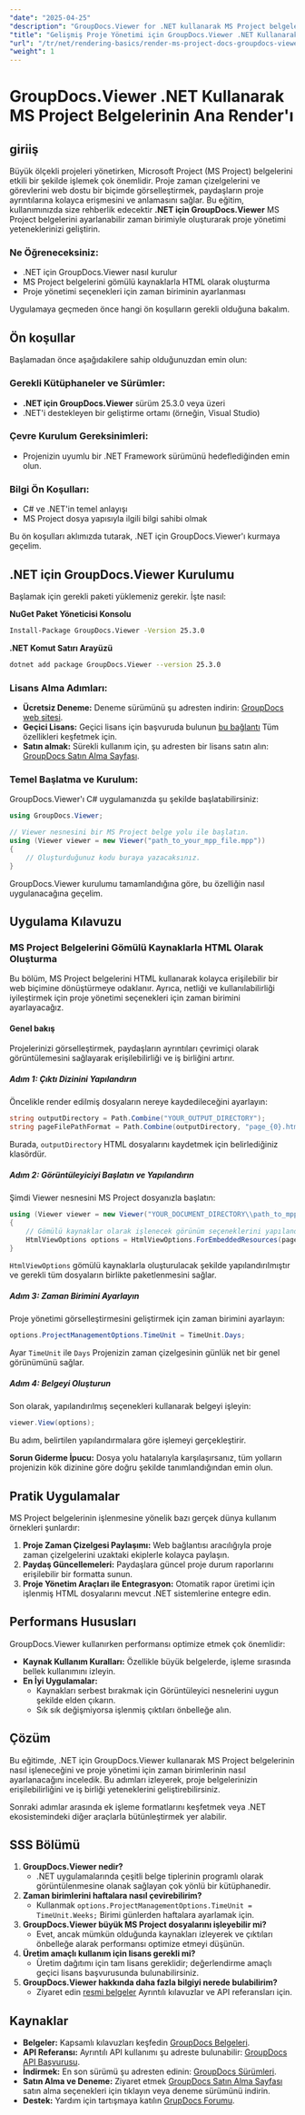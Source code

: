 ```yaml
---
"date": "2025-04-25"
"description": "GroupDocs.Viewer for .NET kullanarak MS Project belgelerini nasıl işleyeceğiniz hakkında bilgi edinin ve özelleştirilebilir zaman birimleriyle proje yönetimini geliştirin. Bu adım adım kılavuzu izleyin."
"title": "Gelişmiş Proje Yönetimi için GroupDocs.Viewer .NET Kullanarak MS Project Belgelerini Oluşturun"
"url": "/tr/net/rendering-basics/render-ms-project-docs-groupdocs-viewer-net/"
"weight": 1
---
```


# GroupDocs.Viewer .NET Kullanarak MS Project Belgelerinin Ana Render'ı

## giriiş

Büyük ölçekli projeleri yönetirken, Microsoft Project (MS Project) belgelerini etkili bir şekilde işlemek çok önemlidir. Proje zaman çizelgelerini ve görevlerini web dostu bir biçimde görselleştirmek, paydaşların proje ayrıntılarına kolayca erişmesini ve anlamasını sağlar. Bu eğitim, kullanımınızda size rehberlik edecektir **.NET için GroupDocs.Viewer** MS Project belgelerini ayarlanabilir zaman birimiyle oluşturarak proje yönetimi yeteneklerinizi geliştirin.

### Ne Öğreneceksiniz:
- .NET için GroupDocs.Viewer nasıl kurulur
- MS Project belgelerini gömülü kaynaklarla HTML olarak oluşturma
- Proje yönetimi seçenekleri için zaman biriminin ayarlanması

Uygulamaya geçmeden önce hangi ön koşulların gerekli olduğuna bakalım.

## Ön koşullar

Başlamadan önce aşağıdakilere sahip olduğunuzdan emin olun:

### Gerekli Kütüphaneler ve Sürümler:
- **.NET için GroupDocs.Viewer** sürüm 25.3.0 veya üzeri
- .NET'i destekleyen bir geliştirme ortamı (örneğin, Visual Studio)

### Çevre Kurulum Gereksinimleri:
- Projenizin uyumlu bir .NET Framework sürümünü hedeflediğinden emin olun.

### Bilgi Ön Koşulları:
- C# ve .NET'in temel anlayışı
- MS Project dosya yapısıyla ilgili bilgi sahibi olmak

Bu ön koşulları aklımızda tutarak, .NET için GroupDocs.Viewer'ı kurmaya geçelim.

## .NET için GroupDocs.Viewer Kurulumu

Başlamak için gerekli paketi yüklemeniz gerekir. İşte nasıl:

**NuGet Paket Yöneticisi Konsolu**
```bash
Install-Package GroupDocs.Viewer -Version 25.3.0
```

**.NET Komut Satırı Arayüzü**
```bash
dotnet add package GroupDocs.Viewer --version 25.3.0
```

### Lisans Alma Adımları:
- **Ücretsiz Deneme:** Deneme sürümünü şu adresten indirin: [GroupDocs web sitesi](https://releases.groupdocs.com/viewer/net/).
- **Geçici Lisans:** Geçici lisans için başvuruda bulunun [bu bağlantı](https://purchase.groupdocs.com/temporary-license/) Tüm özellikleri keşfetmek için.
- **Satın almak:** Sürekli kullanım için, şu adresten bir lisans satın alın: [GroupDocs Satın Alma Sayfası](https://purchase.groupdocs.com/buy).

### Temel Başlatma ve Kurulum:
GroupDocs.Viewer'ı C# uygulamanızda şu şekilde başlatabilirsiniz:

```csharp
using GroupDocs.Viewer;

// Viewer nesnesini bir MS Project belge yolu ile başlatın.
using (Viewer viewer = new Viewer("path_to_your_mpp_file.mpp"))
{
    // Oluşturduğunuz kodu buraya yazacaksınız.
}
```

GroupDocs.Viewer kurulumu tamamlandığına göre, bu özelliğin nasıl uygulanacağına geçelim.

## Uygulama Kılavuzu

### MS Project Belgelerini Gömülü Kaynaklarla HTML Olarak Oluşturma

Bu bölüm, MS Project belgelerini HTML kullanarak kolayca erişilebilir bir web biçimine dönüştürmeye odaklanır. Ayrıca, netliği ve kullanılabilirliği iyileştirmek için proje yönetimi seçenekleri için zaman birimini ayarlayacağız.

#### Genel bakış
Projelerinizi görselleştirmek, paydaşların ayrıntıları çevrimiçi olarak görüntülemesini sağlayarak erişilebilirliği ve iş birliğini artırır.

##### Adım 1: Çıktı Dizinini Yapılandırın
Öncelikle render edilmiş dosyaların nereye kaydedileceğini ayarlayın:

```csharp
string outputDirectory = Path.Combine("YOUR_OUTPUT_DIRECTORY");
string pageFilePathFormat = Path.Combine(outputDirectory, "page_{0}.html");
```
Burada, `outputDirectory` HTML dosyalarını kaydetmek için belirlediğiniz klasördür.

##### Adım 2: Görüntüleyiciyi Başlatın ve Yapılandırın

Şimdi Viewer nesnesini MS Project dosyanızla başlatın:

```csharp
using (Viewer viewer = new Viewer("YOUR_DOCUMENT_DIRECTORY\\path_to_mpp_file.mpp"))
{
    // Gömülü kaynaklar olarak işlenecek görünüm seçeneklerini yapılandırın.
    HtmlViewOptions options = HtmlViewOptions.ForEmbeddedResources(pageFilePathFormat);
}
```
`HtmlViewOptions` gömülü kaynaklarla oluşturulacak şekilde yapılandırılmıştır ve gerekli tüm dosyaların birlikte paketlenmesini sağlar.

##### Adım 3: Zaman Birimini Ayarlayın
Proje yönetimi görselleştirmesini geliştirmek için zaman birimini ayarlayın:

```csharp
options.ProjectManagementOptions.TimeUnit = TimeUnit.Days;
```
Ayar `TimeUnit` ile `Days` Projenizin zaman çizelgesinin günlük net bir genel görünümünü sağlar.

##### Adım 4: Belgeyi Oluşturun
Son olarak, yapılandırılmış seçenekleri kullanarak belgeyi işleyin:

```csharp
viewer.View(options);
```
Bu adım, belirtilen yapılandırmalara göre işlemeyi gerçekleştirir. 

**Sorun Giderme İpucu:** Dosya yolu hatalarıyla karşılaşırsanız, tüm yolların projenizin kök dizinine göre doğru şekilde tanımlandığından emin olun.

## Pratik Uygulamalar

MS Project belgelerinin işlenmesine yönelik bazı gerçek dünya kullanım örnekleri şunlardır:
1. **Proje Zaman Çizelgesi Paylaşımı:** Web bağlantısı aracılığıyla proje zaman çizelgelerini uzaktaki ekiplerle kolayca paylaşın.
2. **Paydaş Güncellemeleri:** Paydaşlara güncel proje durum raporlarını erişilebilir bir formatta sunun.
3. **Proje Yönetim Araçları ile Entegrasyon:** Otomatik rapor üretimi için işlenmiş HTML dosyalarını mevcut .NET sistemlerine entegre edin.

## Performans Hususları
GroupDocs.Viewer kullanırken performansı optimize etmek çok önemlidir:
- **Kaynak Kullanım Kuralları:** Özellikle büyük belgelerde, işleme sırasında bellek kullanımını izleyin.
- **En İyi Uygulamalar:**
  - Kaynakları serbest bırakmak için Görüntüleyici nesnelerini uygun şekilde elden çıkarın.
  - Sık sık değişmiyorsa işlenmiş çıktıları önbelleğe alın.

## Çözüm
Bu eğitimde, .NET için GroupDocs.Viewer kullanarak MS Project belgelerinin nasıl işleneceğini ve proje yönetimi için zaman birimlerinin nasıl ayarlanacağını inceledik. Bu adımları izleyerek, proje belgelerinizin erişilebilirliğini ve iş birliği yeteneklerini geliştirebilirsiniz.

Sonraki adımlar arasında ek işleme formatlarını keşfetmek veya .NET ekosistemindeki diğer araçlarla bütünleştirmek yer alabilir.

## SSS Bölümü
1. **GroupDocs.Viewer nedir?**
   - .NET uygulamalarında çeşitli belge tiplerinin programlı olarak görüntülenmesine olanak sağlayan çok yönlü bir kütüphanedir.
2. **Zaman birimlerini haftalara nasıl çevirebilirim?**
   - Kullanmak `options.ProjectManagementOptions.TimeUnit = TimeUnit.Weeks;` Birimi günlerden haftalara ayarlamak için.
3. **GroupDocs.Viewer büyük MS Project dosyalarını işleyebilir mi?**
   - Evet, ancak mümkün olduğunda kaynakları izleyerek ve çıktıları önbelleğe alarak performansı optimize etmeyi düşünün.
4. **Üretim amaçlı kullanım için lisans gerekli mi?**
   - Üretim dağıtımı için tam lisans gereklidir; değerlendirme amaçlı geçici lisans başvurusunda bulunabilirsiniz.
5. **GroupDocs.Viewer hakkında daha fazla bilgiyi nerede bulabilirim?**
   - Ziyaret edin [resmi belgeler](https://docs.groupdocs.com/viewer/net/) Ayrıntılı kılavuzlar ve API referansları için.

## Kaynaklar
- **Belgeler:** Kapsamlı kılavuzları keşfedin [GroupDocs Belgeleri](https://docs.groupdocs.com/viewer/net/).
- **API Referansı:** Ayrıntılı API kullanımı şu adreste bulunabilir: [GroupDocs API Başvurusu](https://reference.groupdocs.com/viewer/net/).
- **İndirmek:** En son sürümü şu adresten edinin: [GroupDocs Sürümleri](https://releases.groupdocs.com/viewer/net/).
- **Satın Alma ve Deneme:** Ziyaret etmek [GroupDocs Satın Alma Sayfası](https://purchase.groupdocs.com/buy) satın alma seçenekleri için tıklayın veya deneme sürümünü indirin.
- **Destek:** Yardım için tartışmaya katılın [GrupDocs Forumu](https://forum.groupdocs.com/c/viewer/9).